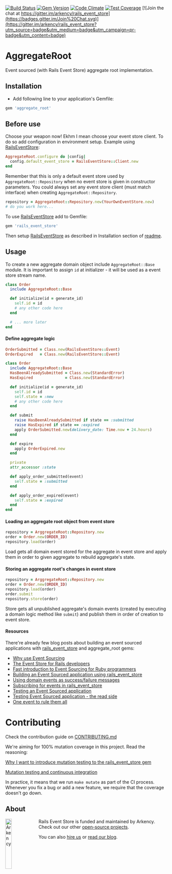 [![Build Status](https://travis-ci.org/arkency/aggregate_root.svg?branch=master)](https://travis-ci.org/arkency/aggregate_root)
[![Gem Version](https://badge.fury.io/rb/aggregate_root.svg)](https://badge.fury.io/rb/aggregate_root)
[![Code Climate](https://codeclimate.com/github/arkency/aggregate_root/badges/gpa.svg)](https://codeclimate.com/github/arkency/aggregate_root)
[![Test Coverage](https://codeclimate.com/github/arkency/aggregate_root/badges/coverage.svg)](https://codeclimate.com/github/arkency/aggregate_root/coverage)
[![Join the chat at https://gitter.im/arkency/rails_event_store](https://badges.gitter.im/Join%20Chat.svg)](https://gitter.im/arkency/rails_event_store?utm_source=badge&utm_medium=badge&utm_campaign=pr-badge&utm_content=badge)

# AggregateRoot

Event sourced (with Rails Event Store) aggregate root implementation.

## Installation

* Add following line to your application's Gemfile:

```ruby
gem 'aggregate_root'
```

## Before use

Choose your weapon now! Ekhm I mean choose your event store client.
To do so add configuration in environment setup. Example using [RailsEventStore](https://github.com/arkency/rails_event_store/):

```ruby
AggregateRoot.configure do |config|
  config.default_event_store = RailsEventStore::Client.new
end
```

Remember that this is only a default event store used by `AggregateRoot::Repository` when no event store is given in constructor parameters.
You could always set any event store client (must match interface) when creating `AggregateRoot::Repository`.

```ruby
repository = AggregateRoot::Repository.new(YourOwnEventStore.new)
# do you work here...
```

To use [RailsEventStore](https://github.com/arkency/rails_event_store/) add to Gemfile:

```ruby
gem 'rails_event_store'
```

Then setup [RailsEventStore](https://github.com/arkency/rails_event_store/) as described in
Installation section of [readme](https://github.com/arkency/rails_event_store/blob/master/README.md#installation).

## Usage

To create a new aggregate domain object include `AggregateRoot::Base` module.
It is important to assign `id` at initializer - it will be used as a event store stream name.

```ruby
class Order
  include AggregateRoot::Base

  def initialize(id = generate_id)
    self.id = id
    # any other code here
  end

  # ... more later
end
```

#### Define aggregate logic

```ruby
OrderSubmitted = Class.new(RailsEventStore::Event)
OrderExpired   = Class.new(RailsEventStore::Event)
```

```ruby
class Order
  include AggregateRoot::Base
  HasBeenAlreadySubmitted = Class.new(StandardError)
  HasExpired              = Class.new(StandardError)

  def initialize(id = generate_id)
    self.id = id
    self.state = :new
    # any other code here
  end

  def submit
    raise HasBeenAlreadySubmitted if state == :submitted
    raise HasExpired if state == :expired
    apply OrderSubmitted.new(delivery_date: Time.now + 24.hours)
  end

  def expire
    apply OrderExpired.new
  end

  private
  attr_accessor :state

  def apply_order_submitted(event)
    self.state = :submitted
  end

  def apply_order_expired(event)
    self.state = :expired
  end
end
```

#### Loading an aggregate root object from event store

```ruby
repository = ArggregateRoot::Repository.new
order = Order.new(ORDER_ID)
repository.load(order)
```

Load gets all domain event stored for the aggregate in event store and apply them
in order to given aggregate to rebuild aggregate's state.

#### Storing an aggregate root's changes in event store

```ruby
repository = ArggregateRoot::Repository.new
order = Order.new(ORDER_ID)
repository.load(order)
order.submit
repository.store(order)
```

Store gets all unpublished aggregate's domain events (created by executing a domain logic method like `submit`)
and publish them in order of creation to event store.

#### Resources

There're already few blog posts about building an event sourced applications with [rails_event_store](https://github.com/arkency/rails_event_store) and aggregate_root gems:

* [Why use Event Sourcing](http://blog.arkency.com/2015/03/why-use-event-sourcing/)
* [The Event Store for Rails developers](http://blog.arkency.com/2015/04/the-event-store-for-rails-developers/)
* [Fast introduction to Event Sourcing for Ruby programmers](http://blog.arkency.com/2015/03/fast-introduction-to-event-sourcing-for-ruby-programmers/)
* [Building an Event Sourced application using rails_event_store](http://blog.arkency.com/2015/05/building-an-event-sourced-application-using-rails-event-store/)
* [Using domain events as success/failure messages](http://blog.arkency.com/2015/05/using-domain-events-as-success-slash-failure-messages/)
* [Subscribing for events in rails_event_store](http://blog.arkency.com/2015/06/subscribing-for-events-in-rails-event-store/)
* [Testing an Event Sourced application](http://blog.arkency.com/2015/07/testing-event-sourced-application/)
* [Testing Event Sourced application - the read side](http://blog.arkency.com/2015/09/testing-event-sourced-application-the-read-side/)
* [One event to rule them all](http://blog.arkency.com/2016/01/one-event-to-rule-them-all/)

# Contributing

Check the contribution guide on [CONTRIBUTING.md](https://github.com/arkency/aggregate_root/blob/master/CONTRIBUTING.md)

We're aiming for 100% mutation coverage in this project.
Read the reasoning:

[Why I want to introduce mutation testing to the rails_event_store gem](http://blog.arkency.com/2015/04/why-i-want-to-introduce-mutation-testing-to-the-rails-event-store-gem/)

[Mutation testing and continuous integration](http://blog.arkency.com/2015/05/mutation-testing-and-continuous-integration/)

In practice, it means that we run `make mutate` as part of the CI process.
Whenever you fix a bug or add a new feature, we require that the coverage doesn't go down.

## About

<img src="http://arkency.com/images/arkency.png" alt="Arkency" width="20%" align="left" />

Rails Event Store is funded and maintained by Arkency. Check out our other [open-source projects](https://github.com/arkency).

You can also [hire us](http://arkency.com) or [read our blog](http://blog.arkency.com).
